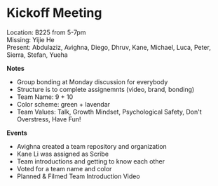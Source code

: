 # Kickoff Meeting 
Location: B225 from 5-7pm  
Missing: Yijie He  
Present: Abdulaziz, Avighna, Diego, Dhruv, Kane, Michael, Luca, Peter, Sierra, Stefan, Yueha

**Notes**
- Group bonding at Monday discussion for everybody
- Structure is to complete assignemnts (video, brand, bonding)
- Team Name: 9 + 10
- Color scheme: green + lavendar
- Team Values: Talk, Growth Mindset, Psychological Safety, Don't Overstress, Have Fun!

**Events**  
- Avighna created a team repository and organization
- Kane Li was assigned as Scribe
- Team introductions and getting to know each other
- Voted for a team name and color
- Planned & Filmed Team Introduction Video
